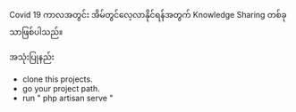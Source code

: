 Covid 19 ကာလအတွင်း အိမ်တွင်လေ့လာနိုင်ရန်အတွက် Knowledge Sharing တစ်ခုသာဖြစ်ပါသည်။

အသုံးပြုနည်း

- clone this projects.
- go your project path.
- run " php artisan serve "